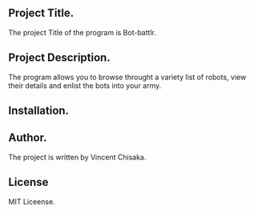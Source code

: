 ## Project Title.
The project Title of the program is Bot-battlr.

## Project Description.
The program allows you to browse throught a variety list of robots, view their details and enlist the bots into your army.

## Installation.


## Author.
The project is written by Vincent Chisaka.

## License
MIT Liceense.